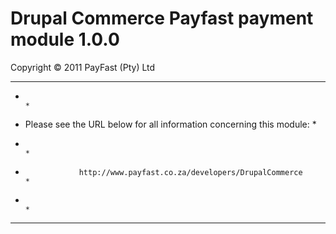 Drupal Commerce Payfast payment module 1.0.0
=============================================

Copyright © 2011 PayFast (Pty) Ltd


******************************************************************************
*                                                                            *
*    Please see the URL below for all information concerning this module:    *
*                                                                            *
*                 http://www.payfast.co.za/developers/DrupalCommerce         *
*                                                                            *
******************************************************************************
